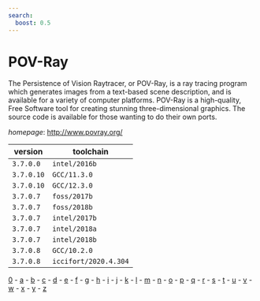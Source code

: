 ```yaml
---
search:
  boost: 0.5
---
```

# POV-Ray

The Persistence of Vision Raytracer, or POV-Ray, is a ray tracing program  which generates images from a text-based scene description, and is available for a variety  of computer platforms. POV-Ray is a high-quality, Free Software tool for creating stunning  three-dimensional graphics. The source code is available for those wanting to do their own ports.

*homepage*: <http://www.povray.org/>

version | toolchain
--------|----------
``3.7.0.0`` | ``intel/2016b``
``3.7.0.10`` | ``GCC/11.3.0``
``3.7.0.10`` | ``GCC/12.3.0``
``3.7.0.7`` | ``foss/2017b``
``3.7.0.7`` | ``foss/2018b``
``3.7.0.7`` | ``intel/2017b``
``3.7.0.7`` | ``intel/2018a``
``3.7.0.7`` | ``intel/2018b``
``3.7.0.8`` | ``GCC/10.2.0``
``3.7.0.8`` | ``iccifort/2020.4.304``

[0](../0/index.md) - [a](../a/index.md) - [b](../b/index.md) - [c](../c/index.md) - [d](../d/index.md) - [e](../e/index.md) - [f](../f/index.md) - [g](../g/index.md) - [h](../h/index.md) - [i](../i/index.md) - [j](../j/index.md) - [k](../k/index.md) - [l](../l/index.md) - [m](../m/index.md) - [n](../n/index.md) - [o](../o/index.md) - [p](../p/index.md) - [q](../q/index.md) - [r](../r/index.md) - [s](../s/index.md) - [t](../t/index.md) - [u](../u/index.md) - [v](../v/index.md) - [w](../w/index.md) - [x](../x/index.md) - [y](../y/index.md) - [z](../z/index.md)

